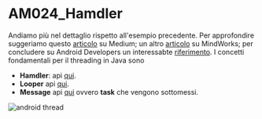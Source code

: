 # AM024_Hamdler

Andiamo più nel dettaglio rispetto all'esempio precedente. Per approfondire suggeriamo questo [articolo](https://medium.com/@jagsaund/android-handler-internals-b5d49eba6977) su Medium; un altro [articolo](https://blog.mindorks.com/android-core-looper-handler-and-handlerthread-bd54d69fe91a) su MindWorks; per concludere su Android Developers un interessabte [riferimento](https://developer.android.com/training/multiple-threads/communicate-ui.html). I concetti fondamentali per il threading in Java sono
- **Hamdler**: api [qui](https://developer.android.com/reference/android/os/Handler.html).
- **Looper** api [qui](https://developer.android.com/reference/android/os/Looper.html).
- **Message** api [qui](https://developer.android.com/reference/android/os/Message.html) ovvero **task** che vengono sottomessi.

![android thread](http://3.bp.blogspot.com/-urq0WyI6kjs/TsJZbbT5oOI/AAAAAAAACdQ/8z540EWDrzA/s1600/android_threading.png)
